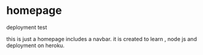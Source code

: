 # homepage
deployment test

this is just a homepage includes a navbar.
it is created to learn , node js and deployment on heroku.
